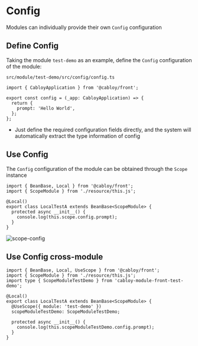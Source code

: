 # Config

Modules can individually provide their own `Config` configuration

## Define Config

Taking the module `test-demo` as an example, define the `Config` configuration of the module:

`src/module/test-demo/src/config/config.ts`

```typescript{5}
import { CabloyApplication } from '@cabloy/front';

export const config = (_app: CabloyApplication) => {
  return {
    prompt: 'Hello World',
  };
};
```

- Just define the required configuration fields directly, and the system will automatically extract the type information of config

## Use Config

The `Config` configuration of the module can be obtained through the `Scope` instance

```typescript{7}
import { BeanBase, Local } from '@cabloy/front';
import { ScopeModule } from './resource/this.js';

@Local()
export class LocalTestA extends BeanBase<ScopeModule> {
  protected async __init__() {
    console.log(this.scope.config.prompt);
  }
}
```

![scope-config](https://cabloy-1258265067.cos.ap-shanghai.myqcloud.com/image/scope-config.gif)

## Use Config cross-module

```typescript{3,7-8,11}
import { BeanBase, Local, UseScope } from '@cabloy/front';
import { ScopeModule } from './resource/this.js';
import type { ScopeModuleTestDemo } from 'cabloy-module-front-test-demo';

@Local()
export class LocalTestA extends BeanBase<ScopeModule> {
  @UseScope({ module: 'test-demo' })
  scopeModuleTestDemo: ScopeModuleTestDemo;

  protected async __init__() {
    console.log(this.scopeModuleTestDemo.config.prompt);
  }
}
```
